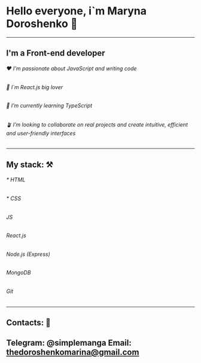 # Hello everyone, i`m Maryna Doroshenko 👋 #
-------------------------
## I'm a Front-end developer ##

###### ♥️ I'm passionate about JavaScript and writing code ######
###### 💫 I`m React.js big lover ######
###### 🌱 I’m currently learning TypeScript ######
###### 🪴 I’m looking to collaborate on real projects and create intuitive, efficient and user-friendly interfaces ######
-------------------------
## My stack: ⚒️ ##
 ###### * HTML ######
###### * CSS ######
###### JS ######
###### React.js ######
###### Node.js (Express) ######
###### MongoDB ######
###### Git ######
-------------------------
## Contacts: 👀 ##
Telegram: @simplemanga
Email: thedoroshenkomarina@gmail.com
-------------------------
